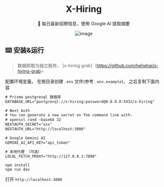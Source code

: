 <div align="center">

<h1>X-Hiring</h1>
🤗 每日最新招聘信息，使用 Google AI 提取摘要
<br/>

![image](https://github.com/hehehai/h-blog/assets/12692552/ae50f16c-a61a-4c3d-a8fa-63b5912818b2)

</div>

## ⌨️ 安装&运行

> 数据抓取为独立服务， [x-hiring grab]（<https://github.com/hehehai/x-hiring-grab>>

配置环境变量。 在根目录创建 `.env` 文件(参考 `.env.example`)， 之后复制下面内容

```txt
# Prisma postgresql 数据库
DATABASE_URL="postgresql://x-hiring:password@0.0.0.0:5432/x-hiring"

# Next Auth
# You can generate a new secret on the command line with:
# openssl rand -base64 32
NEXTAUTH_SECRET="xxx"
NEXTAUTH_URL="http://localhost:3000"

# Google Gemini AI
GEMINI_AI_API_KEY="api_token"

# 本地代理 （可选）
LOCAL_FETCH_PROXY="http://127.0.0.1:7890"
```

```shell
npm install
npm run dev
```

打开 `http://localhost:3000`
